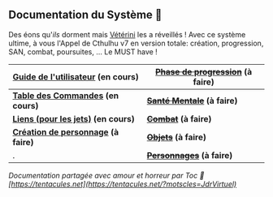 ## Documentation du Système :squid:

Des éons qu'_ils_ dorment mais [Vétérini](https://github.com/HavlockV) les a réveillés ! Avec ce système ultime, à vous l'Appel de Cthulhu v7 en version totale: création, progression, SAN, combat, poursuites, ... 
Le MUST have !

[Guide de l'utilisateur](./pages/users-guide.md) (en cours) | ~~[Phase de progression](./pages/chardev.md)~~ (à faire)
-|-
**[Table des Commandes](./pages/commands_cheat_sheet.md) (en cours)** | **~~[Santé Mentale](./pages/sanity.md)~~ (à faire)**
**[Liens (pour les jets)](./pages/links.md) (en cours)** | **~~[Combat](./pages/combat.md)~~ (à faire)**
**[Création de personnage](./pages/character_creation.md) (à faire)** | **~~[Objets](./pages/items.md)~~ (à faire)**
. | **~~[Personnages](./pages/actors.md)~~ (à faire)**

_Documentation partagée avec amour et horreur par Toc :squid: [https://tentacules.net](https://tentacules.net/?motscles=JdrVirtuel)_
